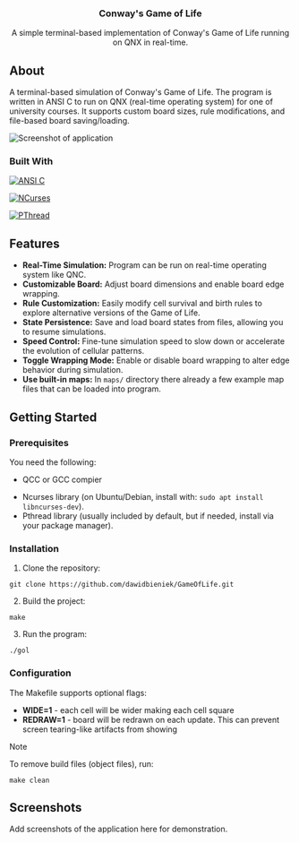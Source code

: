 <div align="center">
<h3 align="center">Conway's Game of Life</h3>
  <p align="center">
    A simple terminal-based implementation of Conway's Game of Life running on QNX in real-time.
  </p>
</div>

## About
A terminal-based simulation of Conway's Game of Life. The program is written in ANSI C to run on QNX (real-time operating system) for one of university courses. It supports custom board sizes, rule modifications, and file-based board saving/loading.

![Screenshot of application](https://placehold.co/600x400)

### Built With

[![ANSI C][c-badge]][c-url]

[![NCurses][curses-badge]][curses-url]

[![PThread][pthread-badge]][pthread-url]

## Features
* **Real-Time Simulation:** Program can be run on real-time operating system like QNC.
* **Customizable Board:** Adjust board dimensions and enable board edge wrapping.
* **Rule Customization:** Easily modify cell survival and birth rules to explore alternative versions of the Game of Life.
* **State Persistence:** Save and load board states from files, allowing you to resume simulations.
* **Speed Control:** Fine-tune simulation speed to slow down or accelerate the evolution of cellular patterns.
* **Toggle Wrapping Mode:** Enable or disable board wrapping to alter edge behavior during simulation.
* **Use built-in maps:** In `maps/` directory there already a few example map files that can be loaded into program.

## Getting Started

### Prerequisites
You need the following:
* QCC or GCC compier
- Ncurses library (on Ubuntu/Debian, install with: `sudo apt install libncurses-dev`).
- Pthread library (usually included by default, but if needed, install via your package manager).

### Installation
1. Clone the repository:
```
git clone https://github.com/dawidbieniek/GameOfLife.git
```
2. Build the project:
```
make
```
3. Run the program:
```
./gol
```

### Configuration
The Makefile supports optional flags:
* **WIDE=1** - each cell will be wider making each cell square
* **REDRAW=1** - board will be redrawn on each update. This can prevent screen tearing-like artifacts from showing

> [!note]
> To remove build files (object files), run:
> ```
> make clean
> ```

## Screenshots
Add screenshots of the application here for demonstration.

<!-- MARKDOWN LINKS & IMAGES -->
<!-- https://www.markdownguide.org/basic-syntax/#reference-style-links -->
[app-screenshot]: https://placehold.co/600x400

[c-badge]: https://img.shields.io/badge/ANSI_C-A8B9CC?style=for-the-badge&logo=C&logoColor=white
[c-url]: https://en.wikipedia.org/wiki/ANSI_C
[curses-badge]: https://img.shields.io/badge/NCurses-CCCCCC?style=for-the-badge
[curses-url]: https://invisible-island.net/ncurses/
[pthread-badge]: https://img.shields.io/badge/PThead-CCCCCC?style=for-the-badge
[pthread-url]: https://en.wikipedia.org/wiki/POSIX_Threads
